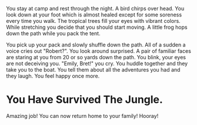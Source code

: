 You stay at camp and rest through the night. A bird chirps over head. You look
down at your foot which is almost healed except for some soreness every time you
walk. The tropical trees fill your eyes with vibrant colors. While stretching
you decide that you should start moving. A little frog hops down the path while
you pack the tent.

You pick up your pack and slowly shuffle down the path. All of a sudden a voice
cries out "Robert?". You look around surprised. A pair of familiar faces are
staring at you from 20 or so yards down the path. You blink, your eyes are not
deceiving you. "Emily, Bret!" you cry. You huddle together and they take you to
the boat. You tell them about all the adventures you had and they laugh. You
feel happy once more.

# You Have Survived The Jungle.
Amazing job! You can now return home to your family! Hooray!  
